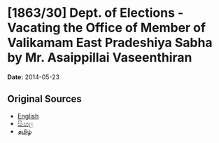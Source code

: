 # [1863/30] Dept. of Elections - Vacating the Office of Member of Valikamam East Pradeshiya Sabha by Mr. Asaippillai Vaseenthiran

**Date:** 2014-05-23

## Original Sources

- [English](https://documents.gov.lk/view/extra-gazettes/2014/5/1863-30_E.pdf)
- [සිංහල](https://documents.gov.lk/view/extra-gazettes/2014/5/1863-30_S.pdf)
- [தமிழ்](https://documents.gov.lk/view/extra-gazettes/2014/5/1863-30_T.pdf)

